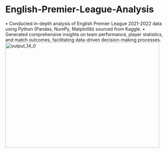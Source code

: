 # English-Premier-League-Analysis
• Conducted in-depth analysis of English Premier League 2021-2022 data using Python (Pandas, NumPy, Matplotlib) sourced from Kaggle.
• Generated comprehensive insights on team performance, player statistics, and match outcomes, facilitating data-driven decision-making
 processes.
<img width="480" height="330" alt="output_14_0" src="https://github.com/user-attachments/assets/7a1fd6fb-5b02-496a-bf93-1dbe668d2035" />
